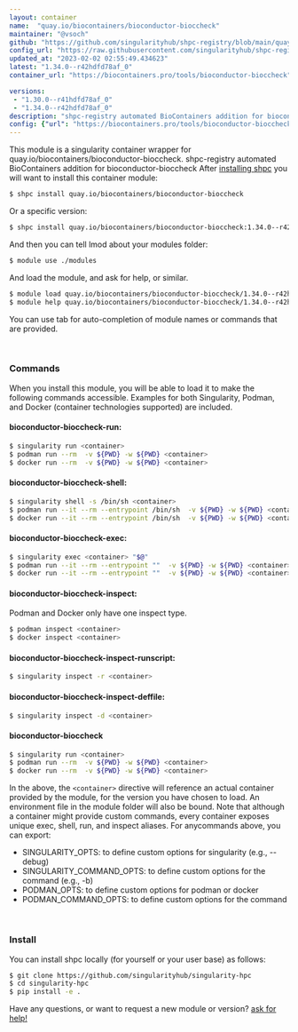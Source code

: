 ```yaml
---
layout: container
name:  "quay.io/biocontainers/bioconductor-bioccheck"
maintainer: "@vsoch"
github: "https://github.com/singularityhub/shpc-registry/blob/main/quay.io/biocontainers/bioconductor-bioccheck/container.yaml"
config_url: "https://raw.githubusercontent.com/singularityhub/shpc-registry/main/quay.io/biocontainers/bioconductor-bioccheck/container.yaml"
updated_at: "2023-02-02 02:55:49.434623"
latest: "1.34.0--r42hdfd78af_0"
container_url: "https://biocontainers.pro/tools/bioconductor-bioccheck"

versions:
 - "1.30.0--r41hdfd78af_0"
 - "1.34.0--r42hdfd78af_0"
description: "shpc-registry automated BioContainers addition for bioconductor-bioccheck"
config: {"url": "https://biocontainers.pro/tools/bioconductor-bioccheck", "maintainer": "@vsoch", "description": "shpc-registry automated BioContainers addition for bioconductor-bioccheck", "latest": {"1.34.0--r42hdfd78af_0": "sha256:1d2dd872b3dcff70c1edd3d9875313f1295ec7f4be5548bbbb069c931212af91"}, "tags": {"1.30.0--r41hdfd78af_0": "sha256:bb2669abe1fdb3af4d8e3ea03a177f806d22836d4424b6e926be7d58046e09ef", "1.34.0--r42hdfd78af_0": "sha256:1d2dd872b3dcff70c1edd3d9875313f1295ec7f4be5548bbbb069c931212af91"}, "docker": "quay.io/biocontainers/bioconductor-bioccheck"}
---
```


This module is a singularity container wrapper for quay.io/biocontainers/bioconductor-bioccheck.
shpc-registry automated BioContainers addition for bioconductor-bioccheck
After [installing shpc](#install) you will want to install this container module:


```bash
$ shpc install quay.io/biocontainers/bioconductor-bioccheck
```

Or a specific version:

```bash
$ shpc install quay.io/biocontainers/bioconductor-bioccheck:1.34.0--r42hdfd78af_0
```

And then you can tell lmod about your modules folder:

```bash
$ module use ./modules
```

And load the module, and ask for help, or similar.

```bash
$ module load quay.io/biocontainers/bioconductor-bioccheck/1.34.0--r42hdfd78af_0
$ module help quay.io/biocontainers/bioconductor-bioccheck/1.34.0--r42hdfd78af_0
```

You can use tab for auto-completion of module names or commands that are provided.

<br>

### Commands

When you install this module, you will be able to load it to make the following commands accessible.
Examples for both Singularity, Podman, and Docker (container technologies supported) are included.

#### bioconductor-bioccheck-run:

```bash
$ singularity run <container>
$ podman run --rm  -v ${PWD} -w ${PWD} <container>
$ docker run --rm  -v ${PWD} -w ${PWD} <container>
```

#### bioconductor-bioccheck-shell:

```bash
$ singularity shell -s /bin/sh <container>
$ podman run --it --rm --entrypoint /bin/sh  -v ${PWD} -w ${PWD} <container>
$ docker run --it --rm --entrypoint /bin/sh  -v ${PWD} -w ${PWD} <container>
```

#### bioconductor-bioccheck-exec:

```bash
$ singularity exec <container> "$@"
$ podman run --it --rm --entrypoint ""  -v ${PWD} -w ${PWD} <container> "$@"
$ docker run --it --rm --entrypoint ""  -v ${PWD} -w ${PWD} <container> "$@"
```

#### bioconductor-bioccheck-inspect:

Podman and Docker only have one inspect type.

```bash
$ podman inspect <container>
$ docker inspect <container>
```

#### bioconductor-bioccheck-inspect-runscript:

```bash
$ singularity inspect -r <container>
```

#### bioconductor-bioccheck-inspect-deffile:

```bash
$ singularity inspect -d <container>
```



#### bioconductor-bioccheck

```bash
$ singularity run <container>
$ podman run --rm  -v ${PWD} -w ${PWD} <container>
$ docker run --rm  -v ${PWD} -w ${PWD} <container>
```


In the above, the `<container>` directive will reference an actual container provided
by the module, for the version you have chosen to load. An environment file in the
module folder will also be bound. Note that although a container
might provide custom commands, every container exposes unique exec, shell, run, and
inspect aliases. For anycommands above, you can export:

 - SINGULARITY_OPTS: to define custom options for singularity (e.g., --debug)
 - SINGULARITY_COMMAND_OPTS: to define custom options for the command (e.g., -b)
 - PODMAN_OPTS: to define custom options for podman or docker
 - PODMAN_COMMAND_OPTS: to define custom options for the command

<br>

### Install

You can install shpc locally (for yourself or your user base) as follows:

```bash
$ git clone https://github.com/singularityhub/singularity-hpc
$ cd singularity-hpc
$ pip install -e .
```

Have any questions, or want to request a new module or version? [ask for help!](https://github.com/singularityhub/singularity-hpc/issues)